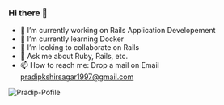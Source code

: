 ### Hi there 👋

- 🔭 I’m currently working on Rails Application Developement
- 🌱 I’m currently learning Docker
- 👯 I’m looking to collaborate on Rails
- 💬 Ask me about Ruby, Rails, etc.
- 📫 How to reach me: Drop a mail on Email pradipkshirsagar1997@gmail.com

![Pradip-Pofile](https://github-readme-stats.vercel.app/api?username=PradipDKshirsagar&show_icons=true&theme=radical)
